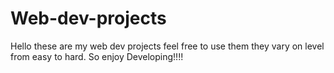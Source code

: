 # Web-dev-projects
Hello these are my web dev projects feel free to use them they vary on level from easy to hard. So enjoy Developing!!!!
